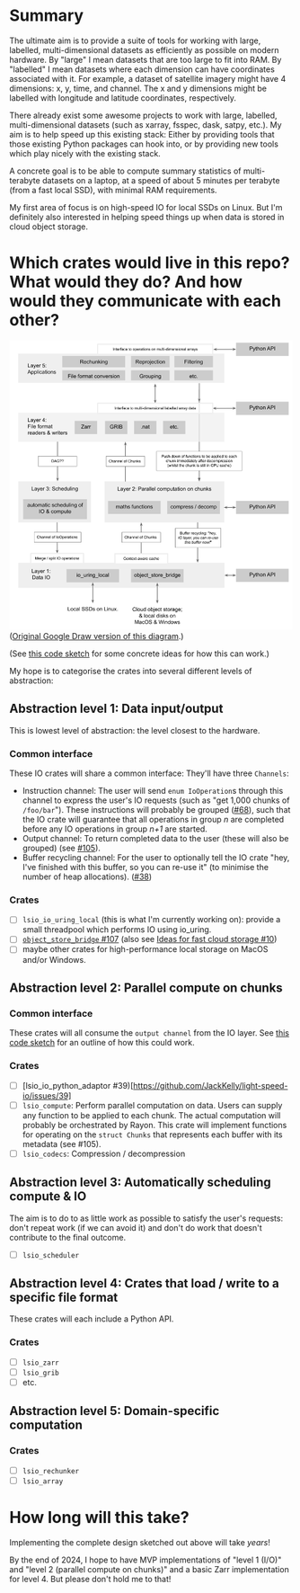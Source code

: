 # Summary

The ultimate aim is to provide a suite of tools for working with large, labelled, multi-dimensional datasets as efficiently as possible on modern hardware. By "large" I mean datasets that are too large to fit into RAM. By "labelled" I mean datasets where each dimension can have coordinates associated with it. For example, a dataset of satellite imagery might have 4 dimensions: x, y, time, and channel. The x and y dimensions might be labelled with longitude and latitude coordinates, respectively. 

There already exist some awesome projects to work with large, labelled, multi-dimensional datasets (such as xarray, fsspec, dask, satpy, etc.). My aim is to help speed up this existing stack: Either by providing tools that those existing Python packages can hook into, or by providing new tools which play nicely with the existing stack.

A concrete goal is to be able to compute summary statistics of multi-terabyte datasets on a laptop, at a speed of about 5 minutes per terabyte (from a fast local SSD), with minimal RAM requirements.

My first area of focus is on high-speed IO for local SSDs on Linux. But I'm definitely also interested in helping speed things up when data is stored in cloud object storage.

# Which crates would live in this repo? What would they do? And how would they communicate with each other? 

![Planned design for LSIO](planned_design.svg)
([Original Google Draw version of this diagram](https://docs.google.com/drawings/d/1cpRai2k9y2Y9v4ieaof33FT27uB4JlK_rJL9Lvbj4MM/edit?usp=sharing).)

(See [this code sketch](https://github.com/JackKelly/light-speed-io/blob/new-design-March-2024/src/new_design_march_2024.rs) for some concrete ideas for how this can work.)

My hope is to categorise the crates into several different levels of abstraction:

## Abstraction level 1: Data input/output
This is lowest level of abstraction: the level closest to the hardware.

### Common interface
These IO crates will share a common interface: They'll have three `Channels`:
- Instruction channel: The user will send `enum IoOperation`s through this channel to express the user's IO requests (such as "get 1,000 chunks of `/foo/bar`"). These instructions will probably be grouped ([#68](https://github.com/JackKelly/light-speed-io/issues/68)), such that the IO crate will guarantee that all operations in group _n_ are completed before any IO operations in group _n+1_ are started.
- Output channel: To return completed data to the user (these will also be grouped) (see [#105](https://github.com/JackKelly/light-speed-io/issues/105)).
- Buffer recycling channel: For the user to optionally tell the IO crate "hey, I've finished with this buffer, so you can re-use it" (to minimise the number of heap allocations). ([#38](https://github.com/JackKelly/light-speed-io/issues/38))

### Crates
- [ ] `lsio_io_uring_local` (this is what I'm currently working on): provide a small threadpool which performs IO using io_uring.
- [ ] [`object_store_bridge` #107](https://github.com/JackKelly/light-speed-io/issues/107) (also see [Ideas for fast cloud storage #10](https://github.com/JackKelly/light-speed-io/issues/10))
- [ ] maybe other crates for high-performance local storage on MacOS and/or Windows.

## Abstraction level 2: Parallel compute on chunks

### Common interface
These crates will all consume the `output channel` from the IO layer. See [this code sketch](https://github.com/JackKelly/light-speed-io/issues/104#issuecomment-1999780779) for an outline of how this could work.

### Crates
- [ ] [lsio_io_python_adaptor #39)[https://github.com/JackKelly/light-speed-io/issues/39]
- [ ] `lsio_compute`: Perform parallel computation on data. Users can supply any function to be applied to each chunk. The actual computation will probably be orchestrated by Rayon. This crate will implement functions for operating on the `struct Chunks` that represents each buffer with its metadata (see #105).
- [ ] `lsio_codecs`: Compression / decompression

## Abstraction level 3: Automatically scheduling compute & IO
The aim is to do to as little work as possible to satisfy the user's requests: don't repeat work (if we can avoid it) and don't do work that doesn't contribute to the final outcome.

- [ ] `lsio_scheduler`

## Abstraction level 4: Crates that load / write to a specific file format

These crates will each include a Python API.

### Crates
- [ ] `lsio_zarr`
- [ ] `lsio_grib`
- [ ] etc.

## Abstraction level 5: Domain-specific computation

### Crates
- [ ] `lsio_rechunker`
- [ ] `lsio_array`

# How long will this take?

Implementing the complete design sketched out above will take _years_!

By the end of 2024, I hope to have MVP implementations of "level 1 (I/O)" and "level 2 (parallel compute on chunks)" and a basic Zarr implementation for level 4. But please don't hold me to that!
